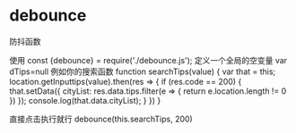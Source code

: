 # debounce
防抖函数

使用
const {debounce} = require('./debounce.js');
定义一个全局的空变量
var dTips=null
例如你的搜索函数
 function searchTips(value) {
    var that = this;
    location.getInputtips(value).then(res => {
      if (res.code == 200) {
        that.setData({
          cityList: res.data.tips.filter(e => {
            return e.location.length != 0
          })
        });
        console.log(that.data.cityList);
      }
    })
  }
  
  直接点击执行就行
  debounce(this.searchTips, 200)
